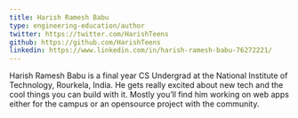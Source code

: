 ```yaml
---
title: Harish Ramesh Babu
type: engineering-education/author
twitter: https://twitter.com/HarishTeens
github: https://github.com/HarishTeens
linkedin: https://www.linkedin.com/in/harish-ramesh-babu-76272221/
---
```

Harish Ramesh Babu is a final year CS Undergrad at the National Institute of Technology, Rourkela, India. He gets really excited about new tech and the cool things you can build with it. Mostly you’ll find him working on web apps either for the campus or an opensource project with the community.
